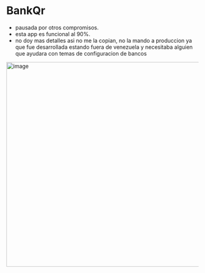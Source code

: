 # BankQr
- pausada por otros compromisos.
- esta app es funcional al 90%.
- no doy mas detalles asi no me la copian, no la mando a produccion ya que fue desarrollada estando fuera de venezuela y necesitaba alguien que ayudara con temas de configuracion de bancos

<img width="536" alt="image" src="https://github.com/jcarrizalez/jcarrizalez/assets/8440072/493bb075-318d-4f35-a060-f726934d203e">
